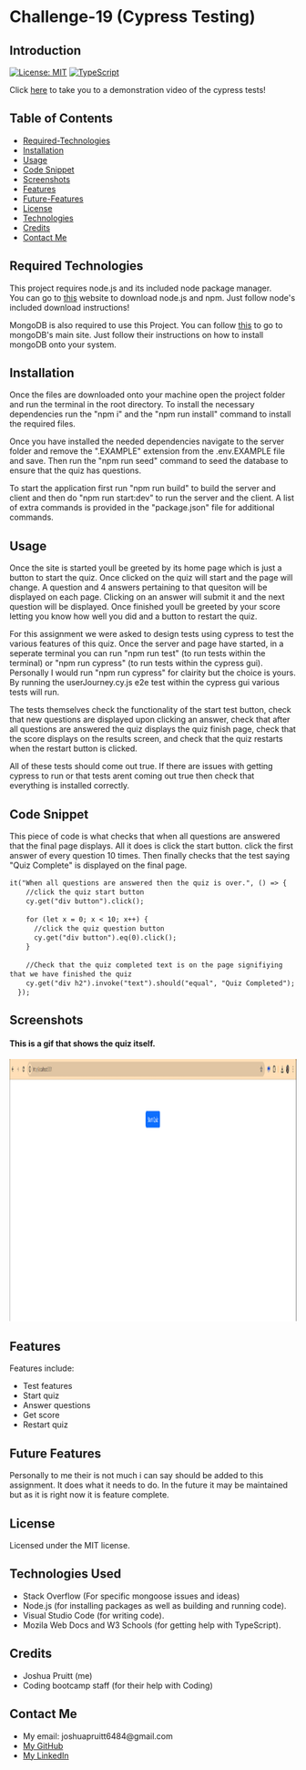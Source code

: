 # Challenge-19 (Cypress Testing)

## Introduction

[![License: MIT](https://img.shields.io/badge/License-MIT-yellow.svg)](https://opensource.org/licenses/MIT)
[![TypeScript](https://badges.frapsoft.com/typescript/code/typescript.svg?v=101)](https://github.com/ellerbrock/typescript-badges/)

Click <a href="">here</a> to take you to a demonstration video of the cypress tests!

## Table of Contents

- [Required-Technologies](#required-technologies)
- [Installation](#installation)
- [Usage](#usage)
- [Code Snippet](#code-snippet)
- [Screenshots](#screenshots)
- [Features](#features)
- [Future-Features](#future-features)
- [License](#license)
- [Technologies](#technologies-used)
- [Credits](#credits)
- [Contact Me](#contact-me)

## Required Technologies

This project requires node.js and its included node package manager.\
You can go to <a href="https://nodejs.org/en/download/package-manager">this</a> website to download node.js and npm. Just follow node's included download instructions!

MongoDB is also required to use this Project. You can follow <a href="https://www.mongodb.com/">this</a> to go to mongoDB's main site. Just follow their instructions on how to install mongoDB onto your system.

## Installation

Once the files are downloaded onto your machine open the project folder and run the terminal in the root directory.
To install the necessary dependencies run the "npm i" and the "npm run install" command to install the required files.

Once you have installed the needed dependencies navigate to the server folder and remove the ".EXAMPLE" extension from the .env.EXAMPLE file and save. Then run the "npm run seed" command to seed the database to ensure that the quiz has questions.

To start the application first run "npm run build" to build the server and client and then do "npm run start:dev" to run the server and the client. A list of extra commands is provided in the "package.json" file for additional commands.

## Usage

Once the site is started youll be greeted by its home page which is just a button to start the quiz. Once clicked on the quiz will start and the page will change. A question and 4 answers pertaining to that quesiton will be displayed on each page. Clicking on an answer will submit it and the next question will be displayed. Once finished youll be greeted by your score letting you know how well you did and a button to restart the quiz.

For this assignment we were asked to design tests using cypress to test the various features of this quiz. Once the server and page have started, in a seperate terminal you can run "npm run test" (to run tests within the terminal) or "npm run cypress" (to run tests within the cypress gui). Personally I would run "npm run cypress" for clairity but the choice is yours. By running the userJourney.cy.js e2e test within the cypress gui various tests will run.

The tests themselves check the functionality of the start test button, check that new questions are displayed upon clicking an answer, check that after all questions are answered the quiz displays the quiz finish page, check that the score displays on the results screen, and check that the quiz restarts when the restart button is clicked.

All of these tests should come out true. If there are issues with getting cypress to run or that tests arent coming out true then check that everything is installed correctly.

## Code Snippet

This piece of code is what checks that when all questions are answered that the final page displays. All it does is click the start button. click the first answer of every question 10 times. Then finally checks that the test saying "Quiz Complete" is displayed on the final page.

```
it("When all questions are answered then the quiz is over.", () => {
    //click the quiz start button
    cy.get("div button").click();

    for (let x = 0; x < 10; x++) {
      //click the quiz question button
      cy.get("div button").eq(0).click();
    }

    //Check that the quiz completed text is on the page signifiying that we have finished the quiz
    cy.get("div h2").invoke("text").should("equal", "Quiz Completed");
  });
```

## Screenshots

#### This is a gif that shows the quiz itself.

<img src='./Assets/19-testing-homework-demo.gif' width='980' height='460'>

## Features

Features include:

- Test features
- Start quiz
- Answer questions
- Get score
- Restart quiz

## Future Features

Personally to me their is not much i can say should be added to this assignment. It does what it needs to do. In the future it may be maintained but as it is right now it is feature complete.

## License

Licensed under the MIT license.

## Technologies Used

<ul>
<li>Stack Overflow (For specific mongoose issues and ideas)</li>
<li>Node.js (for installing packages as well as building and running code).</li>
<li>Visual Studio Code (for writing code).</li>
<li>Mozila Web Docs and W3 Schools (for getting help with TypeScript).</li>
</ul>

## Credits

<ul>
<li>Joshua Pruitt (me)</li>
<li>Coding bootcamp staff (for their help with Coding)</li>
</ul>

## Contact Me

<ul>
<li>My email: joshuapruitt6484@gmail.com</li>
<li><a href=https://github.com/JoshuaPruitt>My GitHub</a></li>
<li><a href=https://www.linkedin.com/in/joshua-pruitt-1a494a311>My LinkedIn</a></li>
</ul>
